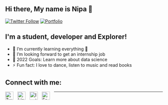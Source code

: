 ## Hi there, My name is Nipa 👋

[![Twitter Follow](https://img.shields.io/twitter/follow/nipa_das_gupta?color=orange&style=for-the-badge)][twitter]
[![Portfolio](https://img.shields.io/badge/website-000000?style=for-the-badge&logo=About.me&logoColor=white)][portfolio]

## I'm a student, developer and Explorer!
- 🌱 I’m currently learning everything 🤣
- 🏢 I’m looking forward to get an internship job
- 🥅 2022 Goals: Learn more about data science
- ⚡ Fun fact: I love to dance, listen to music and read books 

## Connect with me:

[<img align="left" alt="Twitter" width="26px" src="https://cdn.jsdelivr.net/gh/devicons/devicon/icons/twitter/twitter-original.svg" style="padding-right:10px;" />][twitter]
[<img align="left" alt="LinkedIn" width="26px" src="https://cdn.jsdelivr.net/gh/devicons/devicon/icons/linkedin/linkedin-original.svg" style="padding-right:10px;" />][linkedin]
[<img align="left" alt="Instagram" width="26px" src="https://upload.wikimedia.org/wikipedia/commons/9/96/Instagram.svg" style="padding-right:10px;" />][instagram]
[<img align="left" alt="Facebook" width="26px" src="https://cdn.jsdelivr.net/gh/devicons/devicon/icons/facebook/facebook-original.svg" style="padding-right:10px;" />][facebook]

---

[twitter]: https://twitter.com/nipa_das_gupta
[linkedin]: https://www.linkedin.com/in/nipa-das-gupta
[instagram]: https://www.instagram.com/nipa_das_gupta
[facebook]: https://www.facebook.com/profile.php?id=100075298908129
[portfolio]: https://nipadasgupta.github.io/Portfolio